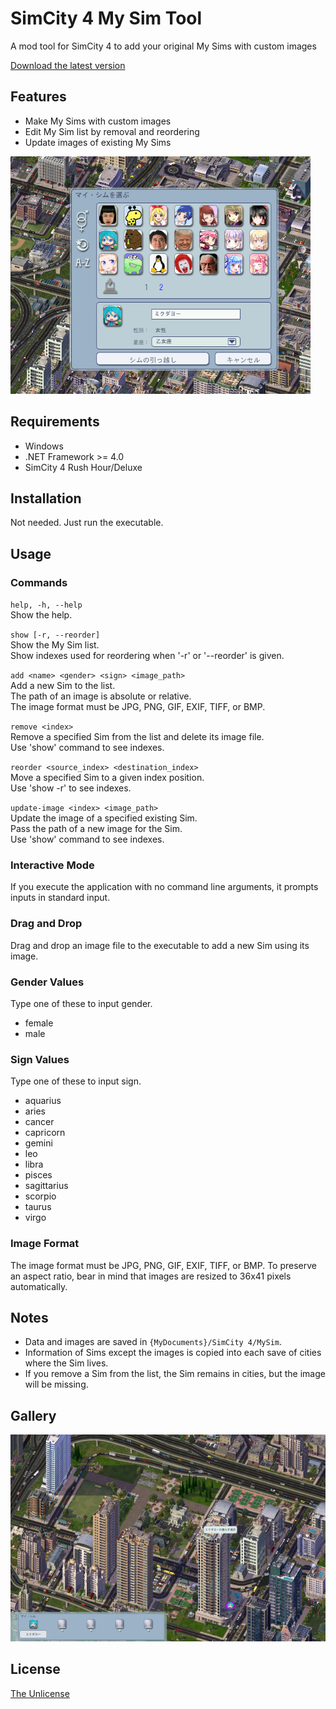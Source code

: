 # SimCity 4 My Sim Tool

A mod tool for SimCity 4 to add your original My Sims with custom images

[Download the latest version](https://github.com/curegit/sc4-my-sim-tool/releases/)

## Features

- Make My Sims with custom images
- Edit My Sim list by removal and reordering
- Update images of existing My Sims

![My Sim View](Screenshots/MySims.png)

## Requirements

- Windows
- .NET Framework >= 4.0
- SimCity 4 Rush Hour/Deluxe

## Installation

Not needed.
Just run the executable.

## Usage

### Commands

`help, -h, --help`  
Show the help.

`show [-r, --reorder]`  
Show the My Sim list.  
Show indexes used for reordering when '-r' or '--reorder' is given.

`add <name> <gender> <sign> <image_path>`  
Add a new Sim to the list.  
The path of an image is absolute or relative.  
The image format must be JPG, PNG, GIF, EXIF, TIFF, or BMP.

`remove <index>`  
Remove a specified Sim from the list and delete its image file.  
Use 'show' command to see indexes.

`reorder <source_index> <destination_index>`  
Move a specified Sim to a given index position.  
Use 'show -r' to see indexes.

`update-image <index> <image_path>`  
Update the image of a specified existing Sim.  
Pass the path of a new image for the Sim.  
Use 'show' command to see indexes.

### Interactive Mode

If you execute the application with no command line arguments, it prompts inputs in standard input.

### Drag and Drop

Drag and drop an image file to the executable to add a new Sim using its image.

### Gender Values

Type one of these to input gender.

- female
- male

### Sign Values

Type one of these to input sign.

- aquarius
- aries
- cancer
- capricorn
- gemini
- leo
- libra
- pisces
- sagittarius
- scorpio
- taurus
- virgo

### Image Format

The image format must be JPG, PNG, GIF, EXIF, TIFF, or BMP.
To preserve an aspect ratio, bear in mind that images are resized to 36x41 pixels automatically.

## Notes

- Data and images are saved in `{MyDocuments}/SimCity 4/MySim`.
- Information of Sims except the images is copied into each save of cities where the Sim lives.
- If you remove a Sim from the list, the Sim remains in cities, but the image will be missing.

## Gallery

![Miku Lives](Screenshots/Living.png)

## License

[The Unlicense](LICENSE)
